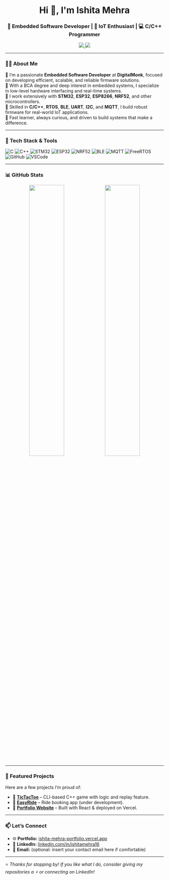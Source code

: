<h1 align="center">Hi 👋, I'm Ishita Mehra</h1>
<h3 align="center">🔧 Embedded Software Developer | 🔌 IoT Enthusiast | 💻 C/C++ Programmer</h3>

<p align="center">
  <a href="https://ishita-mehra-portfolio.vercel.app" target="_blank">
    <img src="https://img.shields.io/badge/Portfolio-Visit-blue?style=for-the-badge&logo=vercel" />
  </a>
  <a href="https://www.linkedin.com/in/ishitamehra16/" target="_blank">
    <img src="https://img.shields.io/badge/LinkedIn-Follow-blue?style=for-the-badge&logo=linkedin" />
  </a>
</p>

---

### 👩‍💻 About Me

🔹 I’m a passionate **Embedded Software Developer** at **DigitalMonk**, focused on developing efficient, scalable, and reliable firmware solutions.  
🔹 With a BCA degree and deep interest in embedded systems, I specialize in low-level hardware interfacing and real-time systems.  
🔹 I work extensively with **STM32**, **ESP32**, **ESP8266**, **NRF52**, and other microcontrollers.  
🔹 Skilled in **C/C++**, **RTOS**, **BLE**, **UART**, **I2C**, and **MQTT**, I build robust firmware for real-world IoT applications.  
🔹 Fast learner, always curious, and driven to build systems that make a difference.

---

### 🧰 Tech Stack & Tools

![C](https://img.shields.io/badge/C-00599C?style=for-the-badge&logo=c&logoColor=white)
![C++](https://img.shields.io/badge/C++-00599C?style=for-the-badge&logo=c%2B%2B&logoColor=white)
![STM32](https://img.shields.io/badge/STM32-03234B?style=for-the-badge&logo=STMicroelectronics&logoColor=white)
![ESP32](https://img.shields.io/badge/ESP32-323232?style=for-the-badge&logo=espressif&logoColor=white)
![NRF52](https://img.shields.io/badge/NRF52-00BFFF?style=for-the-badge&logo=nordicsemiconductor&logoColor=white)
![BLE](https://img.shields.io/badge/BLE-000?style=for-the-badge&logo=bluetooth&logoColor=white)
![MQTT](https://img.shields.io/badge/MQTT-660099?style=for-the-badge&logo=MQTT&logoColor=white)
![FreeRTOS](https://img.shields.io/badge/FreeRTOS-387EF5?style=for-the-badge&logo=freertos&logoColor=white)
![GitHub](https://img.shields.io/badge/GitHub-000?style=for-the-badge&logo=github)
![VSCode](https://img.shields.io/badge/VS%20Code-007ACC?style=for-the-badge&logo=visual-studio-code&logoColor=white)

---

### 📊 GitHub Stats

<p align="center">
  <img src="https://github-readme-stats.vercel.app/api?username=ishita-mehra&show_icons=true&theme=radical" width="47%" />
  <img src="https://github-readme-streak-stats.herokuapp.com/?user=ishita-mehra&theme=radical" width="47%" />
</p>

---

### 📂 Featured Projects

Here are a few projects I’m proud of:
- 🔹 **[TicTacToe](https://github.com/ishita-mehra/TicTacToe)** – CLI-based C++ game with logic and replay feature.
- 🔹 **[EasyRide](https://github.com/ishita-mehra/easy_ride)** – Ride booking app (under development).
- 🔹 **[Portfolio Website](https://github.com/ishita-mehra/portfolio)** – Built with React & deployed on Vercel.

---

### 📫 Let’s Connect

- 🌐 **Portfolio:** [ishita-mehra-portfolio.vercel.app](https://ishita-mehra-portfolio.vercel.app)
- 💼 **LinkedIn:** [linkedin.com/in/ishitamehra16](https://www.linkedin.com/in/ishitamehra16/)
- 📧 **Email:** (optional: insert your contact email here if comfortable)

---

⭐ *Thanks for stopping by! If you like what I do, consider giving my repositories a ⭐ or connecting on LinkedIn!*

